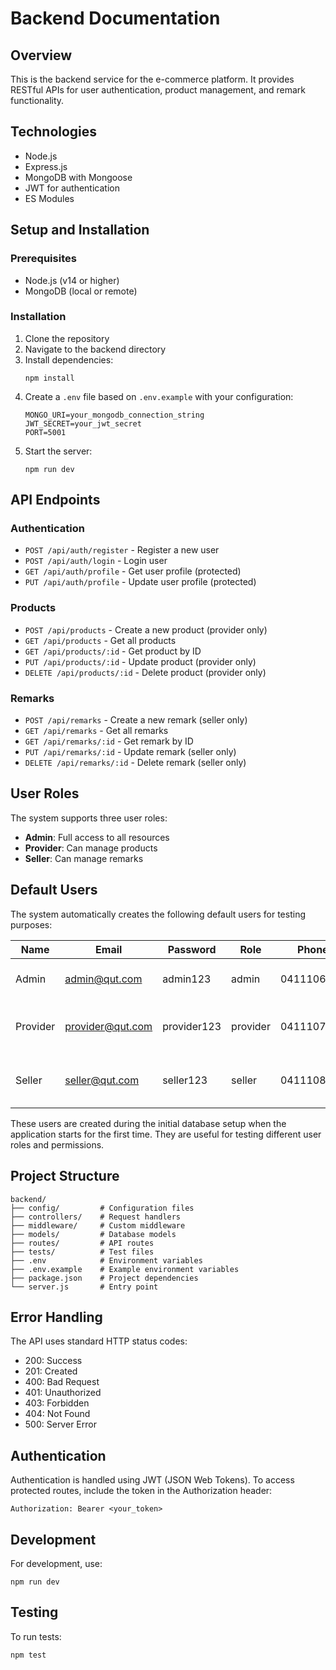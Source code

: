 # Backend Documentation

## Overview
This is the backend service for the e-commerce platform. It provides RESTful APIs for user authentication, product management, and remark functionality.

## Technologies
- Node.js
- Express.js
- MongoDB with Mongoose
- JWT for authentication
- ES Modules

## Setup and Installation

### Prerequisites
- Node.js (v14 or higher)
- MongoDB (local or remote)

### Installation
1. Clone the repository
2. Navigate to the backend directory
3. Install dependencies:
   ```
   npm install
   ```
4. Create a `.env` file based on `.env.example` with your configuration:
   ```
   MONGO_URI=your_mongodb_connection_string
   JWT_SECRET=your_jwt_secret
   PORT=5001
   ```
5. Start the server:
   ```
   npm run dev
   ```

## API Endpoints

### Authentication
- `POST /api/auth/register` - Register a new user
- `POST /api/auth/login` - Login user
- `GET /api/auth/profile` - Get user profile (protected)
- `PUT /api/auth/profile` - Update user profile (protected)

### Products
- `POST /api/products` - Create a new product (provider only)
- `GET /api/products` - Get all products
- `GET /api/products/:id` - Get product by ID
- `PUT /api/products/:id` - Update product (provider only)
- `DELETE /api/products/:id` - Delete product (provider only)

### Remarks
- `POST /api/remarks` - Create a new remark (seller only)
- `GET /api/remarks` - Get all remarks
- `GET /api/remarks/:id` - Get remark by ID
- `PUT /api/remarks/:id` - Update remark (seller only)
- `DELETE /api/remarks/:id` - Delete remark (seller only)

## User Roles
The system supports three user roles:
- **Admin**: Full access to all resources
- **Provider**: Can manage products
- **Seller**: Can manage remarks

## Default Users
The system automatically creates the following default users for testing purposes:

| Name | Email | Password | Role | Phone | Description |
|------|-------|----------|------|-------|-------------|
| Admin | admin@qut.com | admin123 | admin | 0411106666 | Full access to all resources |
| Provider | provider@qut.com | provider123 | provider | 0411107777 | Can create and manage products |
| Seller | seller@qut.com | seller123 | seller | 0411108888 | Can create and manage remarks |

These users are created during the initial database setup when the application starts for the first time. They are useful for testing different user roles and permissions.

## Project Structure
```
backend/
├── config/         # Configuration files
├── controllers/    # Request handlers
├── middleware/     # Custom middleware
├── models/         # Database models
├── routes/         # API routes
├── tests/          # Test files
├── .env            # Environment variables
├── .env.example    # Example environment variables
├── package.json    # Project dependencies
└── server.js       # Entry point
```

## Error Handling
The API uses standard HTTP status codes:
- 200: Success
- 201: Created
- 400: Bad Request
- 401: Unauthorized
- 403: Forbidden
- 404: Not Found
- 500: Server Error

## Authentication
Authentication is handled using JWT (JSON Web Tokens). To access protected routes, include the token in the Authorization header:
```
Authorization: Bearer <your_token>
```

## Development
For development, use:
```
npm run dev
```

## Testing
To run tests:
```
npm test
```


